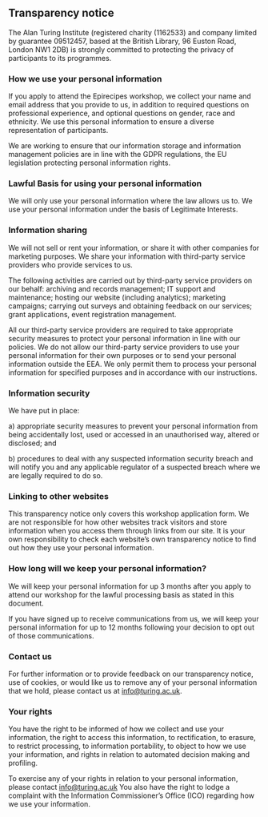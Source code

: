 ## Transparency notice

The Alan Turing Institute (registered charity (1162533) and company limited by guarantee 09512457, based at the British Library, 96 Euston Road, London NW1 2DB) is strongly committed to protecting the privacy of participants to its programmes.

### How we use your personal information

If you apply to attend the Epirecipes workshop, we collect your name and email address that you provide to us, in addition to required questions on professional experience, and optional questions on gender, race and ethnicity. We use this personal information to ensure a diverse representation of participants.

We are working to ensure that our information storage and information management policies are in line with the GDPR regulations, the EU legislation protecting personal information rights.

### Lawful Basis for using your personal information

We will only use your personal information where the law allows us to. We use your personal information under the basis of Legitimate Interests.

### Information sharing

We will not sell or rent your information, or share it with other companies for marketing purposes. We share your information with third-party service providers who provide services to us.

The following activities are carried out by third-party service providers on our behalf: archiving and records management; IT support and maintenance; hosting our website (including analytics); marketing campaigns; carrying out surveys and obtaining feedback on our services; grant applications, event registration management.

All our third-party service providers are required to take appropriate security measures to protect your personal information in line with our policies. We do not allow our third-party service providers to use your personal information for their own purposes or to send your personal information outside the EEA. We only permit them to process your personal information for specified purposes and in accordance with our instructions.

### Information security

We have put in place:

a) appropriate security measures to prevent your personal information from being accidentally lost, used or accessed in an unauthorised way, altered or disclosed; and

b) procedures to deal with any suspected information security breach and will notify you and any applicable regulator of a suspected breach where we are legally required to do so.

### Linking to other websites

This transparency notice only covers this workshop application form. We are not responsible for how other websites track visitors and store information when you access them through links from our site. It is your own responsibility to check each website’s own transparency notice to find out how they use your personal information.

### How long will we keep your personal information?

We will keep your personal information for up 3 months after you apply to attend our workshop for the lawful processing basis as stated in this document.

If you have signed up to receive communications from us, we will keep your personal information for up to 12 months following your decision to opt out of those communications.

### Contact us

For further information or to provide feedback on our transparency notice, use of cookies, or would like us to remove any of your personal information that we hold, please contact us at info@turing.ac.uk.

### Your rights

You have the right to be informed of how we collect and use your information, the right to access this information, to rectification, to erasure, to restrict processing, to information portability, to object to how we use your information, and rights in relation to automated decision making and profiling.

To exercise any of your rights in relation to your personal information, please contact info@turing.ac.uk You also have the right to lodge a complaint with the Information Commissioner’s Office (ICO) regarding how we use your information.
